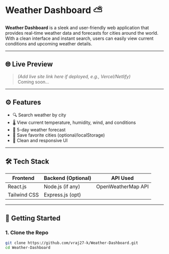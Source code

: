 # Weather Dashboard ⛅

**Weather Dashboard** is a sleek and user-friendly web application that provides real-time weather data and forecasts for cities around the world. With a clean interface and instant search, users can easily view current conditions and upcoming weather details.

---

## 🌐 Live Preview
> *(Add live site link here if deployed, e.g., Vercel/Netlify)*  
Coming soon...

---

## ⚙️ Features
- 🔍 Search weather by city
- 🌡️ View current temperature, humidity, wind, and conditions
- 📅 5-day weather forecast
- 💾 Save favorite cities (optional/localStorage)
- 🎨 Clean and responsive UI

---

## 🛠️ Tech Stack

| Frontend      | Backend (Optional) | API Used             |
|---------------|--------------------|----------------------|
| React.js      | Node.js (if any)   | OpenWeatherMap API   |
| Tailwind CSS  | Express.js (opt)   |                      |

---

## 🚀 Getting Started

### 1. Clone the Repo
```bash
git clone https://github.com/vraj27-k/Weather-Dashboard.git
cd Weather-Dashboard
